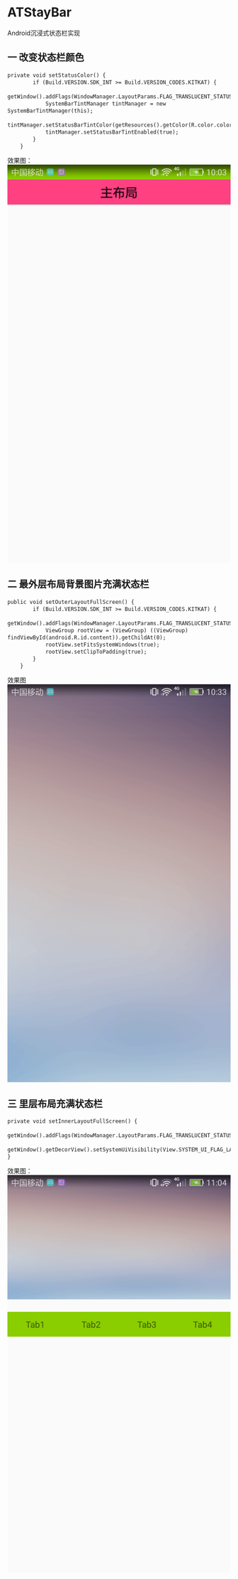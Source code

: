 # ATStayBar
Android沉浸式状态栏实现
## 一 改变状态栏颜色
````
private void setStatusColor() {
        if (Build.VERSION.SDK_INT >= Build.VERSION_CODES.KITKAT) {
            getWindow().addFlags(WindowManager.LayoutParams.FLAG_TRANSLUCENT_STATUS);
            SystemBarTintManager tintManager = new SystemBarTintManager(this);
            tintManager.setStatusBarTintColor(getResources().getColor(R.color.colorGreen));
            tintManager.setStatusBarTintEnabled(true);
        }
    }
````
效果图：
![](https://github.com/kuangxiaoguo0123/ATStayBar/blob/master/screenshots/Screenshot_2016-10-31-10-03-38.png)
## 二 最外层布局背景图片充满状态栏
````
public void setOuterLayoutFullScreen() {
        if (Build.VERSION.SDK_INT >= Build.VERSION_CODES.KITKAT) {
            getWindow().addFlags(WindowManager.LayoutParams.FLAG_TRANSLUCENT_STATUS);
            ViewGroup rootView = (ViewGroup) ((ViewGroup) findViewById(android.R.id.content)).getChildAt(0);
            rootView.setFitsSystemWindows(true);
            rootView.setClipToPadding(true);
        }
    }
````
效果图
![](https://github.com/kuangxiaoguo0123/ATStayBar/blob/master/screenshots/Screenshot_2016-10-31-10-33-44.png)
## 三 里层布局充满状态栏
````
private void setInnerLayoutFullScreen() {
        getWindow().addFlags(WindowManager.LayoutParams.FLAG_TRANSLUCENT_STATUS);
        getWindow().getDecorView().setSystemUiVisibility(View.SYSTEM_UI_FLAG_LAYOUT_FULLSCREEN);
}
````
效果图：
![](https://github.com/kuangxiaoguo0123/ATStayBar/blob/master/screenshots/Screenshot_2016-10-31-11-04-51.png)
